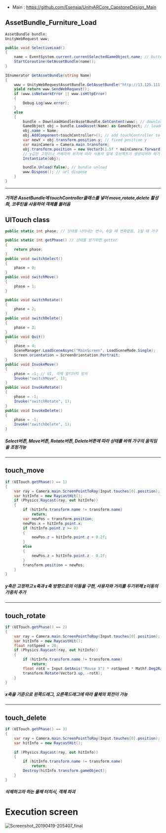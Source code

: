 * Main : https://github.com/Esensia/UnityARCore_CapstoneDesign_Main

## AssetBundle_Furniture_Load
```C#
AssetBundle bundle;
UnityWebRequest www;

public void SelectiveLoad()
{
    name = EventSystem.current.currentSelectedGameObject.name; // button click, then object same as the name of clicked button is loaded 
    StartCoroutine(GetAssetBundle(name));
}
    
IEnumerator GetAssetBundle(string Name)
{
    www = UnityWebRequestAssetBundle.GetAssetBundle("http://13.125.111.193/scene2and/"+Name); // get url of object 
    yield return www.SendWebRequest();
    if (www.isNetworkError || www.isHttpError)
    {
        Debug.Log(www.error);
    }
    else
    {
        bundle = DownloadHandlerAssetBundle.GetContent(www); // downloading the object
        GameObject obj = bundle.LoadAsset(Name) as GameObject; // loaded object
        obj.name = Name; 
        obj.AddComponent<touchController>(); // add touchController to object
        var newY = obj.transform.position.y; // fixed position y
        var mainCamera = Camera.main.transform; 
        obj.transform.position = new Vector3(1.5f * mainCamera.forward.x + mainCamera.position.x, newY, 1.5f *      mainCamera.forward.z + mainCamera.position.z); 
        // y값은 고정이나 카메라의 위치에 따라 사용자 앞에 오브젝트가 생성되어야 하기 때문에 x값과 z값의 변화만 줌
        Instantiate(obj);

        bundle.Unload(false); // bundle unload
        www.Dispose(); // url dispose
    }
}
```
***
##### 가져온 AssetBundle에 touchController클래스를 넣어 move,rotate,delete 활성화, 코루틴을 사용하여 객체를 불러옴 

## UITouch class
```C#
public static int phase; // 상태를 나타내는 변수, 0일 때 변화없음, 1일 때 가구 이동 활성화, 2일 때 가구 회전 활성화, 3일 때 가구 삭제 활성화, 4일 때 나가기

public static int getPhase() // 상태를 받기위한 getter
{
    return phase;
}
public void switchSelect()
{
    phase = 0;
}
public void switchMove()
{
    phase = 1;
}

public void switchRotate()
{
    phase = 2;
}
public void switchDelete()
{
    phase = 3;
}
public void Quit()
{
    phase = 4;
    SceneManager.LoadSceneAsync("MainScreen", LoadSceneMode.Single);
    Screen.orientation = ScreenOrientation.Portrait;
}
public void InvokeMove()
{
    phase = -1; // UI, 객체 멀티터치 방지
    Invoke("switchMove", 1);
}
public void InvokeRotate()
{
    phase = -1;
    Invoke("switchRotate", 1);
}
public void InvokeDelete()
{
    phase = -1;
    Invoke("switchDelete", 1);
}
 ```
 ##### Select버튼, Move버튼, Rotate버튼, Delete버튼에 따라 상태를 바꿔 가구의 움직임을 조정가능 <br>
***
## touch_move
```C#
if (UITouch.getPhase() == 1)
{
    var ray = Camera.main.ScreenPointToRay(Input.touches[0].position);
    var hitInfo = new RaycastHit();
    if (Physics.Raycast(ray, out hitInfo))
    {
        if (hitInfo.transform.name != transform.name)
            return;
        var newPos = transform.position;
        newPos.x = hitInfo.point.x;
        if (hitInfo.point.z >= 0)
        {
            newPos.z = hitInfo.point.z + 0.2f;
        }
        else
        {
            newPos.z = hitInfo.point.z - 0.2f;
        }
        transform.position = newPos;
    }
}
```
##### y축은 고정하고 x축과 z축 방향으로의 이동을 구현, 사용자와 거리를 두기위해 z이동의 가중치 추가
***
## touch_rotate
```C#
if (UITouch.getPhase() == 2)
{
    var ray = Camera.main.ScreenPointToRay(Input.touches[0].position);
    var hitInfo = new RaycastHit();
    float rotSpeed = 20;   
    if (Physics.Raycast(ray, out hitInfo))
    {
        if (hitInfo.transform.name != transform.name)
            return;
        float rotX = Input.GetAxis("Mouse X") * rotSpeed * Mathf.Deg2Rad;
        transform.Rotate(Vector3.up, -rotX);
    }
}
```
##### x축을 기준으로 왼쪽드래그, 오른쪽드래그에 따라 물체의 회전이 가능
*** 
## touch_delete
```C#
if (UITouch.getPhase() == 3)
{
    var ray = Camera.main.ScreenPointToRay(Input.touches[0].position);
    var hitInfo = new RaycastHit();
  
    if (Physics.Raycast(ray, out hitInfo))
    {
        if (hitInfo.transform.name != transform.name)
            return;
        Destroy(hitInfo.transform.gameObject);
    }
}
```
##### 삭제하고자 하는 물체 터치시, 객체 파괴

# Execution screen
![Screenshot_20190419-205407_final](https://user-images.githubusercontent.com/41403898/56423076-67cc8400-62e5-11e9-82f0-2a47cc456be5.jpg)
